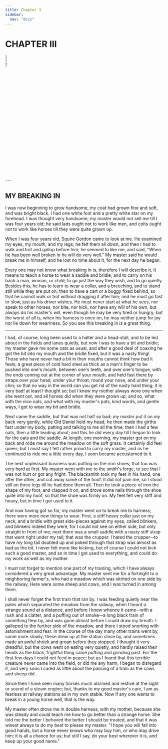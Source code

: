 ```yaml
---
title: Chapter 3
sidebar:
  nav: "docs"
---
```


# CHAPTER III
<div><img src="{{ "/images/BB1.jpg" | absolute_url }}" alt="github octocat" style="width:10%;" ></div> 
---



## MY BREAKING IN

I was now beginning to grow handsome, my coat had grown fine and soft,
and was bright black. I had one white foot and a pretty white star on my
forehead. I was thought very handsome; my master would not sell me till
I was four years old; he said lads ought not to work like men, and colts
ought not to work like horses till they were quite grown up.

When I was four years old, Squire Gordon came to look at me. He examined
my eyes, my mouth, and my legs; he felt them all down, and then I had to
walk and trot and gallop before him; he seemed to like me, and said,
"When he has been well broken in he will do very well." My master said
he would break me in himself, and he lost no time about it, for the next
day he began.

Every one may not know what breaking in is, therefore I will describe
it. It means to teach a horse to wear a saddle and bridle, and to carry
on his back a man, woman, or child; to go just the way they wish, and to
go quietly. Besides this, he has to learn to wear a collar, and a
breeching, and to stand still while they are put on; then to have a cart
or a buggy fixed behind, so that he cannot walk or trot without dragging
it after him; and he must go fast or slow, just as his driver wishes. He
must never start at what he sees, nor speak to other horses, nor bite,
nor kick, nor have any will of his own, but always do his master's will,
even though he may be very tired or hungry; but the worst of all is,
when his harness is once on, he may neither jump for joy nor lie down
for weariness. So you see this breaking in is a great thing.

---

I had, of course, long been used to a halter and a head-stall, and to be
led about in the fields and lanes quietly, but now I was to have a bit
and bridle; my master gave me some oats as usual, and after a good deal
of coaxing he got the bit into my mouth and the bridle fixed, but it was
a nasty thing! Those who have never had a bit in their mouths cannot
think how bad it feels; a great piece of cold hard steel as thick as a
man's finger to be pushed into one's mouth, between one's teeth, and
over one's tongue, with the ends coming out at the corner of your
mouth, and held fast there by straps over your head, under your throat,
round your nose, and under your chin; so that no way in the world can
you get rid of the nasty hard thing; it is very bad! at least I thought
so; but I knew my mother always wore one when she went out, and all
horses did when they were grown up; and so, what with the nice oats, and
what with my master's pats, kind words, and gentle ways, I got to wear
my bit and bridle.

Next came the saddle, but that was not half so bad; my master put it on
my back very gently, while Old Daniel held my head; he then made the
girths fast under my body, patting and talking to me all the time; then
I had a few oats, then a little leading about; and this he did every day
till I began to look for the oats and the saddle. At length, one
morning, my master got on my back and rode me around the meadow on the
soft grass. It certainly did feel queer; but I must say I felt rather
proud to carry my master, and as he continued to ride me a little every
day, I soon became accustomed to it.

The next unpleasant business was putting on the iron shoes; that too was
very hard at first. My master went with me to the smith's forge, to see
that I was not hurt or got any fright. The blacksmith took my feet in
his hand, one after the other, and cut away some of the hoof. It did not
pain me, so I stood still on three legs till he had done them all. Then
he took a piece of iron the shape of my foot, and clapped it on, and
drove some nails through the shoe quite into my hoof, so that the shoe
was firmly on. My feet felt very stiff and heavy, but in time I got used
to it.

And now having got so far, my master went on to break me to harness;
there were more new things to wear. First, a stiff heavy collar just on
my neck, and a bridle with great side-pieces against my eyes, called
blinkers, and blinkers indeed they were, for I could not see on either
side, but only straight in front of me; next there was a small saddle
with a nasty stiff strap that went right under my tail; that was the
crupper. I hated the crupper--to have my long tail doubled up and poked
through that strap was almost as bad as the bit. I never felt more like
kicking, but of course I could not kick such a good master, and so in
time I got used to everything, and could do my work as well as my
mother.

I must not forget to mention one part of my training, which I have
always considered a very great advantage. My master sent me for a
fortnight to a neighboring farmer's, who had a meadow which was skirted
on one side by the railway. Here were some sheep and cows, and I was
turned in among them.

I shall never forget the first train that ran by. I was feeding quietly
near the pales which separated the meadow from the railway, when I heard
a strange sound at a distance, and before I knew whence it came--with a
rush and a clatter, and a puffing out of smoke--a long black train of
something flew by, and was gone almost before I could draw my breath. I
galloped to the further side of the meadow, and there I stood snorting
with astonishment and fear. In the course of the day many other trains
went by, some more slowly; these drew up at the station close by, and
sometimes made an awful shriek and groan before they stopped. I thought
it very dreadful, but the cows went on eating very quietly, and hardly
raised their heads as the black, frightful thing came puffing and
grinding past. For the first few days I could not feed in peace; but as
I found that this terrible creature never came into the field, or did me
any harm, I began to disregard it, and very soon I cared as little about
the passing of a train as the cows and sheep did.

Since then I have seen many horses much alarmed and restive at the sight
or sound of a steam engine; but, thanks to my good master's care, I am
as fearless at railway stations as in my own stable. Now if any one
wants to break in a young horse well, that is the way.

My master often drove me in double harness, with my mother, because she
was steady and could teach me how to go better than a strange horse. She
told me the better I behaved the better I should be treated, and that it
was wisest always to do my best to please my master. "I hope you will
fall into good hands, but a horse never knows who may buy him, or who
may drive him; it is all a chance for us; but still I say, do your best
wherever it is, and keep up your good name."

<script src="https://utteranc.es/client.js"	
		repo="Sahana84/blackbeauty"
		branch="master"
		issue-term="url"
		async>
		</script>	




